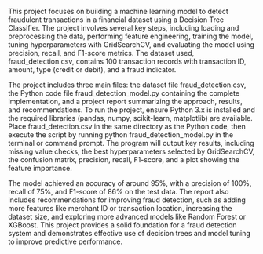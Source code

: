 This project focuses on building a machine learning model to detect fraudulent transactions in a financial dataset using a Decision Tree Classifier. The project involves several key steps, including loading and preprocessing the data, performing feature engineering, training the model, tuning hyperparameters with GridSearchCV, and evaluating the model using precision, recall, and F1-score metrics. The dataset used, fraud_detection.csv, contains 100 transaction records with transaction ID, amount, type (credit or debit), and a fraud indicator.

The project includes three main files: the dataset file fraud_detection.csv, the Python code file fraud_detection_model.py containing the complete implementation, and a project report summarizing the approach, results, and recommendations. To run the project, ensure Python 3.x is installed and the required libraries (pandas, numpy, scikit-learn, matplotlib) are available. Place fraud_detection.csv in the same directory as the Python code, then execute the script by running python fraud_detection_model.py in the terminal or command prompt. The program will output key results, including missing value checks, the best hyperparameters selected by GridSearchCV, the confusion matrix, precision, recall, F1-score, and a plot showing the feature importance.

The model achieved an accuracy of around 95%, with a precision of 100%, recall of 75%, and F1-score of 86% on the test data. The report also includes recommendations for improving fraud detection, such as adding more features like merchant ID or transaction location, increasing the dataset size, and exploring more advanced models like Random Forest or XGBoost. This project provides a solid foundation for a fraud detection system and demonstrates effective use of decision trees and model tuning to improve predictive performance.
